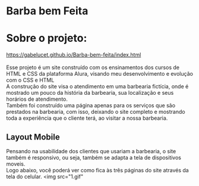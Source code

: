 # Barba bem Feita

# Sobre o projeto:
https://gabelucet.github.io/Barba-bem-feita/index.html<br><br>
Esse projeto é um site construído com os ensinamentos dos cursos de HTML e CSS da plataforma Alura, visando meu desenvolvimento e evolução com o CSS e HTML<br>
A construção do site visa o atendimento em uma barbearia fictícia, onde é mostrado um pouco da história da barbearia, sua localização e seus horários de atendimento.<br>
Também foi construído uma página apenas para os serviços que são prestados na barbearia, com isso, deixando o site completo e mostrando toda a experiência que o cliente terá, ao visitar a nossa barbearia.

## Layout Mobile
Pensando na usabilidade dos clientes que usariam a barbearia, o site também é responsivo, ou seja, também se adapta a tela de dispositivos moveis.<br>
Logo abaixo, você poderá ver como fica às três páginas do site através da tela do celular.
<img src="1.gif"
 
